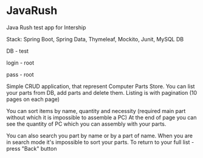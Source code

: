 # JavaRush
Java Rush test app for Intership

Stack: Spring Boot, Spring Data, Thymeleaf, Mockito, Junit, MySQL DB

DB -    test

login - root

pass -  root


Simple CRUD application, that represent Computer Parts Store.
You can list your parts from DB, add parts and delete them.
Listing is with pagination (10 pages on each page)

You can sort items by name, quantity and necessity (required main part without which it is impossible to assemble a PC)
At the end of page you can see the quantity of PC which you can assembly with your parts. 

You can also search you part by name or by a part of name.
When you are in search mode it's impossible to sort your parts.
To return to your full list - press "Back" button
